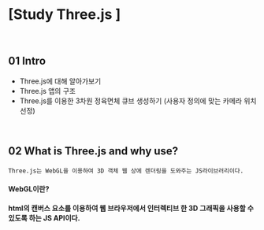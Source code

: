 # [Study Three.js ]

<br/>


## 01 Intro

- Three.js에 대해 알아가보기
- Three.js 앱의 구조
- Three.js를 이용한 3차원 정육면체 큐브 생성하기 (사용자 정의에 맞는 카메라 위치 선정)

<br/>

## 02 What is Three.js and why use?

``
Three.js는 WebGL을 이용하여 3D 객체 웹 상에 렌더링을 도와주는 JS라이브러리이다.
``

#### WebGL이란?
 <strong>html의 캔버스 요소를 이용하여 웹 브라우저에서 인터렉티브 한 3D 그래픽을 사용할 수 있도록 하는 JS API이다.</strong>

